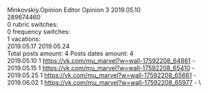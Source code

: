 Minkovskiy.Opinion	Editor Opinion 3 2019.05.10\
289674460\
0 rubric switches:\
0 frequency switches:\
1 vacations:\
2019.05.17 2019.05.24 \
Total posts amount: 4	Posts dates amount: 4\
2019.05.10 1 https://vk.com/mu_marvel?w=wall-17592208_64861 - \
2019.05.15 1 https://vk.com/mu_marvel?w=wall-17592208_65410 - \
2019.05.25 1 https://vk.com/mu_marvel?w=wall-17592208_65661 - \
2019.06.02 1 https://vk.com/mu_marvel?w=wall-17592208_65977 - \
